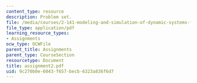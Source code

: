 ```yaml
---
content_type: resource
description: Problem set.
file: /media/courses/2-141-modeling-and-simulation-of-dynamic-systems-fall-2006/9c270b0e6043f657becb6323a836f6d7_assignment2.pdf
file_type: application/pdf
learning_resource_types:
- Assignments
ocw_type: OCWFile
parent_title: Assignments
parent_type: CourseSection
resourcetype: Document
title: assignment2.pdf
uid: 9c270b0e-6043-f657-becb-6323a836f6d7
---
```

